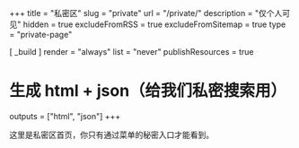 +++
title = "私密区"
slug = "private"
url = "/private/"
description = "仅个人可见"
hidden = true
excludeFromRSS = true
excludeFromSitemap = true
type = "private-page"

[ _build ]
  render = "always"
  list = "never"
  publishResources = true

# 生成 html + json（给我们私密搜索用）
outputs = ["html", "json"]
+++

这里是私密区首页，你只有通过菜单的秘密入口才能看到。
